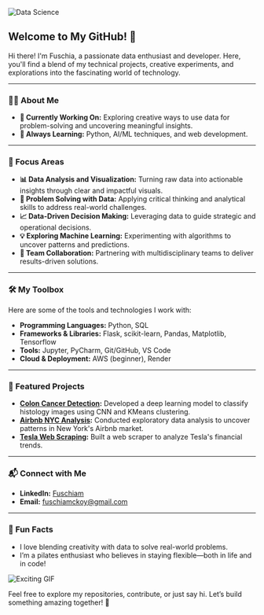 ![Data Science](https://github.com/user-attachments/assets/5d76f5fe-fbe6-4682-823a-51b8896cefe4)

## Welcome to My GitHub! 🌟

Hi there! I'm Fuschia, a passionate data enthusiast and developer. Here, you'll find a blend of my technical projects, creative experiments, and explorations into the fascinating world of technology.

---

### 👩‍💻 About Me
- **🔭 Currently Working On:** Exploring creative ways to use data for problem-solving and uncovering meaningful insights.
- **🌱 Always Learning:** Python, AI/ML techniques, and web development.

---

### 🎯 Focus Areas
- **📊 Data Analysis and Visualization:** Turning raw data into actionable insights through clear and impactful visuals.
- **🧩 Problem Solving with Data:** Applying critical thinking and analytical skills to address real-world challenges.
- **📈 Data-Driven Decision Making:** Leveraging data to guide strategic and operational decisions.
- **💡 Exploring Machine Learning:** Experimenting with algorithms to uncover patterns and predictions.
- **🤝 Team Collaboration:** Partnering with multidisciplinary teams to deliver results-driven solutions.

---

### 🛠️ My Toolbox

Here are some of the tools and technologies I work with:

- **Programming Languages:** Python, SQL
- **Frameworks & Libraries:** Flask, scikit-learn, Pandas, Matplotlib, Tensorflow
- **Tools:** Jupyter, PyCharm, Git/GitHub, VS Code
- **Cloud & Deployment:** AWS (beginner), Render

---

### 🌟 Featured Projects

- **[Colon Cancer Detection](https://github.com/Fuschiam/colon-cancer-detection):** Developed a deep learning model to classify histology images using CNN and KMeans clustering.
- **[Airbnb NYC Analysis](https://github.com/Fuschiam/AirbnbProject):** Conducted exploratory data analysis to uncover patterns in New York's Airbnb market.
- **[Tesla Web Scraping](https://github.com/Fuschiam/tesla-web-scraping):** Built a web scraper to analyze Tesla's financial trends.

---

### 📬 Connect with Me

- **LinkedIn:** [Fuschiam](https://linkedin.com/in/fuschiam)
- **Email:** fuschiamckoy@gmail.com

---

### 🌟 Fun Facts

- I love blending creativity with data to solve real-world problems.
- I’m a pilates enthusiast who believes in staying flexible—both in life and in code!

![Exciting GIF](https://media0.giphy.com/media/v1.Y2lkPTc5MGI3NjExazZqcTV1b2EzbDJscXk1NXNuY2ptOWNlMWt0dnJweHFhejVnNXN5ZSZlcD12MV9pbnRlcm5hbF9naWZfYnlfaWQmY3Q9Zw/JWuBH9rCO2uZuHBFpm/giphy.webp)

Feel free to explore my repositories, contribute, or just say hi. Let’s build something amazing together! 🚀

